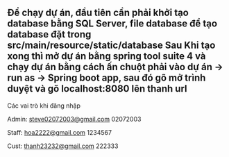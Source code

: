 Để chạy dự án, đầu tiên cần phải khởi tạo database bằng SQL Server, file database để tạo database đặt trong src/main/resource/static/database
Sau Khi tạo xong thì mở dự án bằng spring tool suite 4 và chạy dự án bằng cách ấn chuột phải vào dự án -> run as -> Spring boot app, sau đó gõ mở trình duyệt và gõ localhost:8080 lên thanh url 
--------------------------------------------------------------------------------------------------------------------------------------------------------------------------------------------------------
Các vai trò khi đăng nhập

Admin:
steve02072003@gmail.com
02072003

Staff:
hoa2222@gmail.com
1234567

Cust:
thanh23232@gmail.com
222333
